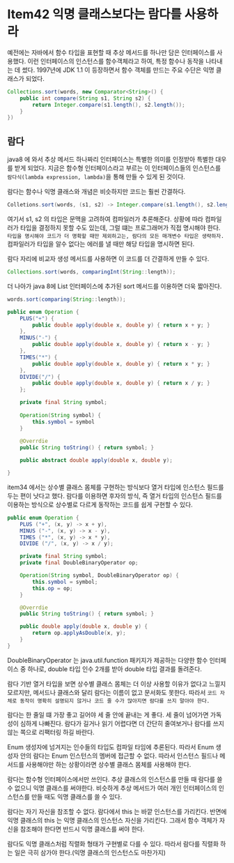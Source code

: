 # Item42 익명 클래스보다는 람다를 사용하라

예전에는 자바에서 함수 타입을 표현할 때 추상 메서드를 하나만 담은 인터페이스를 사용했다. 이런 인터페이스의 인스턴스를 함수객체라고 하여, 특정 함수나 동작을 나타내는 데 썼다.
1997년에 JDK 1.1 이 등장하면서 함수 객체를 만드는 주요 수단은 익명 클래스가 되었다.
```java
Collections.sort(words, new Comparator<String>() {
    public int compare(String s1, String s2) {
        return Integer.compare(s1.length(), s2.length());
    }
})
```

## 람다
java8 에 와서 추상 메서드 하나짜리 인터페이스는 특별한 의미를 인정받아 특별한 대우를 받게 되었다.
지금은 함수형 인터페이스라고 부르는 이 인터페이스들의 인스턴스를 `람다식(lambda expression, lambda)`을 통해 만들 수 있게 된 것이다. 

람다는 함수나 익명 클래스와 개념은 비슷하지만 코드는 훨씬 간결하다. 

```java
Colletions.sort(words, (s1, s2) -> Integer.compare(s1.length(), s2.length()));
```

여기서 s1, s2 의 타입은 문맥을 고려하여 컴파일러가 추론해준다.
상황에 따라 컴파일러가 타입을 결정하지 못할 수도 있는데, 그럴 떄는 프로그래머가 직접 명시해야 한다. `타입을 명시해야 코드가 더 명확할 때만 제외하고는, 람다의 모든 매개변수 타입은 생략하자.` 컴파일러가 타입을 알수 없다는 에러를 낼 때만 해당 타입을 명시하면 된다. 

람다 자리에 비교자 생성 메서드를 사용하면 이 코드를 더 간결하게 만들 수 있다.
```java
Collections.sort(words, comparingInt(String::length));
```

더 나아가 java 8에 List 인터페이스에 추가된 sort 메서드를 이용하면 더욱 짧아진다.
```java
words.sort(comparing(String::length));
```

```java
public enum Operation {
    PLUS("+") {
        public double apply(double x, double y) { return x + y; }
    },
    MINUS("-") {
        public double apply(double x, double y) { return x - y; }
    },
    TIMES("*") {
        public double apply(double x, double y) { return x * y; }
    },
    DIVIDE("/") {
        public double apply(double x, double y) { return x / y; }
    };

    private final String symbol;
    
    Operation(String symbol) { 
        this.symbol = symbol 
    }
    
    @Overrdie 
    public String toString() { return symbol; }

    public abstract double apply(double x, double y);

}

```

item34 에서는 상수별 클래스 몸체를 구현하는 방식보다 열거 타입에 인스턴스 필드를 두는 편이 낫다고 했다. 람다를 이용하면 후자의 방식, 즉 열거 타입의 인스턴스 필드를 이용하는 방식으로 상수별로 다르게 동작하는 코드를 쉽게 구현할 수 있다. 

```java
public enum Operation {
    PLUS ("+", (x, y) -> x + y),
    MINUS ("-", (x, y) -> x - y),
    TIMES ("*", (x, y) -> x * y),
    DIVIDE ("/", (x, y) -> x / y);

    private final String symbol;
    private final DoubleBinaryOperator op;

    Operation(String symbol, DoubleBinaryOperator op) {
        this.symbol = symbol;
        this.op = op;
    }

    @Overrdie 
    public String toString() { return symbol; }

    public double apply(double x, double y) {
        return op.applyAsDouble(x, y);
    }
}

```

DoubleBinaryOperator 는 java.util.function 패키지가 제공하는 다양한 함수 인터페이스 중 하나로, double 타입 인수 2개를 받아 double 타입 결과를 돌려준다.

람다 기반 열거 타입을 보면 상수별 클래스 몸체는 더 이상 사용할 이유가 없다고 느낄지 모르지만, 메서드나 클래스와 달리 람다는 이름이 없고 문서화도 못한다. 따라서 `코드 자체로 동작이 명확히 설명되지 않거나 코드 줄 수가 많아지면 람다를 쓰지 말아야 한다.`

람다는 한 줄일 떄 가장 좋고 길어야 세 줄 안에 끝내는 게 좋다. 세 줄이 넘어가면 가독성이 심하게 나빠진다. 람다가 길거나 읽기 어렵다면 더 간단히 줄여보거나 람다를 쓰지 않는 쪽으로 리팩터링 하길 바란다.

Enum 생성자에 넘겨지는 인수들의 타입도 컴파일 타임에 추론된다. 따라서 Enum 생성자 안의 람다는 Enum 인스턴스의 멤버에 접근할 수 없다. 따라서 인스턴스 필드나 메서드를 사용해야만 하는 상황이라면 상수별 클래스 몸체를 사용해야 한다.

람다는 함수형 인터페이스에서만 쓰인다. 추상 클래스의 인스턴스를 만들 때 람다를 쓸 수 없으니 익명 클래스를 써야한다. 비슷하게 추상 메서드가 여러 개인 인터페이스의 인스턴스를 만들 때도 익명 클래스를 쓸 수 있다. 

람다는 자기 자신을 참조할 수 없다. 람다에서 this 는 바깥 인스턴스를 가리킨다. 반면에 익명 클래스의 this 는 익명 클래스의 인스턴스 자신을 가리킨다. 그래서 함수 객체가 자신을 참조해야 한다면 반드시 익명 클래스를 써야 한다.

람다도 익명 클래스처럼 직렬화 형태가 구현별로 다를 수 있다. 따라서 람다를 직렬화 하는 일은 극히 삼가야 한다.(익명 클래스의 인스턴스도 마찬가지) 